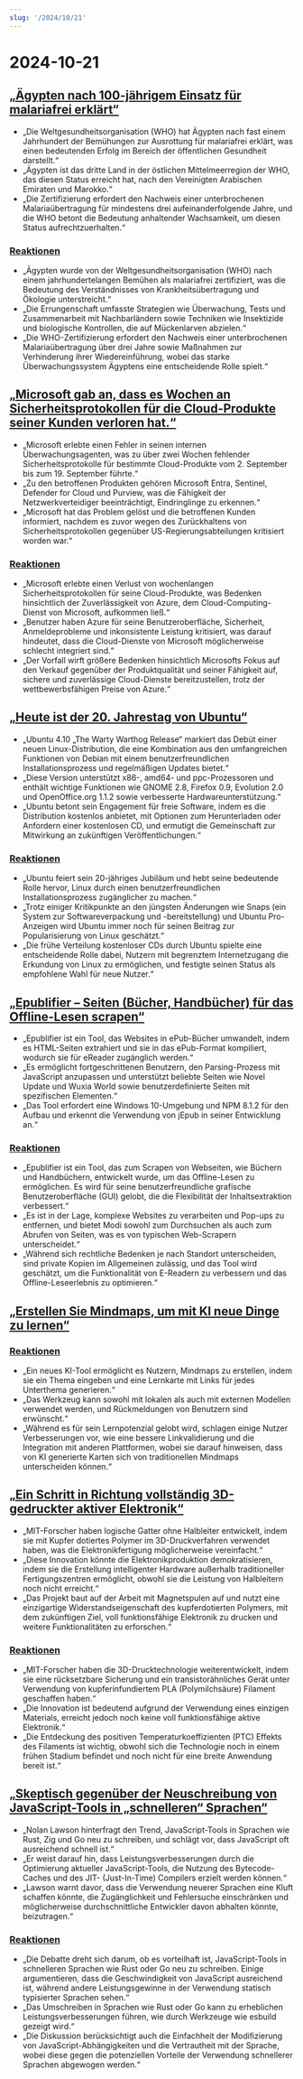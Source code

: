 ```yaml
---
slug: '/2024/10/21'
---
```


# 2024-10-21

## [„Ägypten nach 100-jährigem Einsatz für malariafrei erklärt“](https://www.bbc.com/news/articles/cm2yl8pjgn2o)

- „Die Weltgesundheitsorganisation (WHO) hat Ägypten nach fast einem Jahrhundert der Bemühungen zur Ausrottung für malariafrei erklärt, was einen bedeutenden Erfolg im Bereich der öffentlichen Gesundheit darstellt.“
- „Ägypten ist das dritte Land in der östlichen Mittelmeerregion der WHO, das diesen Status erreicht hat, nach den Vereinigten Arabischen Emiraten und Marokko.“
- „Die Zertifizierung erfordert den Nachweis einer unterbrochenen Malariaübertragung für mindestens drei aufeinanderfolgende Jahre, und die WHO betont die Bedeutung anhaltender Wachsamkeit, um diesen Status aufrechtzuerhalten.“

### [Reaktionen](https://news.ycombinator.com/item?id=41903616)

- „Ägypten wurde von der Weltgesundheitsorganisation (WHO) nach einem jahrhundertelangen Bemühen als malariafrei zertifiziert, was die Bedeutung des Verständnisses von Krankheitsübertragung und Ökologie unterstreicht.“
- „Die Errungenschaft umfasste Strategien wie Überwachung, Tests und Zusammenarbeit mit Nachbarländern sowie Techniken wie Insektizide und biologische Kontrollen, die auf Mückenlarven abzielen.“
- „Die WHO-Zertifizierung erfordert den Nachweis einer unterbrochenen Malariaübertragung über drei Jahre sowie Maßnahmen zur Verhinderung ihrer Wiedereinführung, wobei das starke Überwachungssystem Ägyptens eine entscheidende Rolle spielt.“

## [„Microsoft gab an, dass es Wochen an Sicherheitsprotokollen für die Cloud-Produkte seiner Kunden verloren hat.“](https://techcrunch.com/2024/10/17/microsoft-said-it-lost-weeks-of-security-logs-for-its-customers-cloud-products/)

- „Microsoft erlebte einen Fehler in seinen internen Überwachungsagenten, was zu über zwei Wochen fehlender Sicherheitsprotokolle für bestimmte Cloud-Produkte vom 2. September bis zum 19. September führte.“
- „Zu den betroffenen Produkten gehören Microsoft Entra, Sentinel, Defender for Cloud und Purview, was die Fähigkeit der Netzwerkverteidiger beeinträchtigt, Eindringlinge zu erkennen.“
- „Microsoft hat das Problem gelöst und die betroffenen Kunden informiert, nachdem es zuvor wegen des Zurückhaltens von Sicherheitsprotokollen gegenüber US-Regierungsabteilungen kritisiert worden war.“

### [Reaktionen](https://news.ycombinator.com/item?id=41898723)

- „Microsoft erlebte einen Verlust von wochenlangen Sicherheitsprotokollen für seine Cloud-Produkte, was Bedenken hinsichtlich der Zuverlässigkeit von Azure, dem Cloud-Computing-Dienst von Microsoft, aufkommen ließ.“
- „Benutzer haben Azure für seine Benutzeroberfläche, Sicherheit, Anmeldeprobleme und inkonsistente Leistung kritisiert, was darauf hindeutet, dass die Cloud-Dienste von Microsoft möglicherweise schlecht integriert sind.“
- „Der Vorfall wirft größere Bedenken hinsichtlich Microsofts Fokus auf den Verkauf gegenüber der Produktqualität und seiner Fähigkeit auf, sichere und zuverlässige Cloud-Dienste bereitzustellen, trotz der wettbewerbsfähigen Preise von Azure.“

## [„Heute ist der 20. Jahrestag von Ubuntu“](https://lists.ubuntu.com/archives/ubuntu-announce/2004-October/000003.html)

- „Ubuntu 4.10 „The Warty Warthog Release“ markiert das Debüt einer neuen Linux-Distribution, die eine Kombination aus den umfangreichen Funktionen von Debian mit einem benutzerfreundlichen Installationsprozess und regelmäßigen Updates bietet.“
- „Diese Version unterstützt x86-, amd64- und ppc-Prozessoren und enthält wichtige Funktionen wie GNOME 2.8, Firefox 0.9, Evolution 2.0 und OpenOffice.org 1.1.2 sowie verbesserte Hardwareunterstützung.“
- „Ubuntu betont sein Engagement für freie Software, indem es die Distribution kostenlos anbietet, mit Optionen zum Herunterladen oder Anfordern einer kostenlosen CD, und ermutigt die Gemeinschaft zur Mitwirkung an zukünftigen Veröffentlichungen.“

### [Reaktionen](https://news.ycombinator.com/item?id=41898736)

- „Ubuntu feiert sein 20-jähriges Jubiläum und hebt seine bedeutende Rolle hervor, Linux durch einen benutzerfreundlichen Installationsprozess zugänglicher zu machen.“
- „Trotz einiger Kritikpunkte an den jüngsten Änderungen wie Snaps (ein System zur Softwareverpackung und -bereitstellung) und Ubuntu Pro-Anzeigen wird Ubuntu immer noch für seinen Beitrag zur Popularisierung von Linux geschätzt.“
- „Die frühe Verteilung kostenloser CDs durch Ubuntu spielte eine entscheidende Rolle dabei, Nutzern mit begrenztem Internetzugang die Erkundung von Linux zu ermöglichen, und festigte seinen Status als empfohlene Wahl für neue Nutzer.“

## [„Epublifier – Seiten (Bücher, Handbücher) für das Offline-Lesen scrapen“](https://github.com/maoserr/epublifier)

- „Epublifier ist ein Tool, das Websites in ePub-Bücher umwandelt, indem es HTML-Seiten extrahiert und sie in das ePub-Format kompiliert, wodurch sie für eReader zugänglich werden.“
- „Es ermöglicht fortgeschrittenen Benutzern, den Parsing-Prozess mit JavaScript anzupassen und unterstützt beliebte Seiten wie Novel Update und Wuxia World sowie benutzerdefinierte Seiten mit spezifischen Elementen.“
- „Das Tool erfordert eine Windows 10-Umgebung und NPM 8.1.2 für den Aufbau und erkennt die Verwendung von jEpub in seiner Entwicklung an.“

### [Reaktionen](https://news.ycombinator.com/item?id=41903864)

- „Epublifier ist ein Tool, das zum Scrapen von Webseiten, wie Büchern und Handbüchern, entwickelt wurde, um das Offline-Lesen zu ermöglichen. Es wird für seine benutzerfreundliche grafische Benutzeroberfläche (GUI) gelobt, die die Flexibilität der Inhaltsextraktion verbessert.“
- „Es ist in der Lage, komplexe Websites zu verarbeiten und Pop-ups zu entfernen, und bietet Modi sowohl zum Durchsuchen als auch zum Abrufen von Seiten, was es von typischen Web-Scrapern unterscheidet.“
- „Während sich rechtliche Bedenken je nach Standort unterscheiden, sind private Kopien im Allgemeinen zulässig, und das Tool wird geschätzt, um die Funktionalität von E-Readern zu verbessern und das Offline-Leseerlebnis zu optimieren.“

## [„Erstellen Sie Mindmaps, um mit KI neue Dinge zu lernen“](https://github.com/aotakeda/learn-thing)

### [Reaktionen](https://news.ycombinator.com/item?id=41898076)

- „Ein neues KI-Tool ermöglicht es Nutzern, Mindmaps zu erstellen, indem sie ein Thema eingeben und eine Lernkarte mit Links für jedes Unterthema generieren.“
- „Das Werkzeug kann sowohl mit lokalen als auch mit externen Modellen verwendet werden, und Rückmeldungen von Benutzern sind erwünscht.“
- „Während es für sein Lernpotenzial gelobt wird, schlagen einige Nutzer Verbesserungen vor, wie eine bessere Linkvalidierung und die Integration mit anderen Plattformen, wobei sie darauf hinweisen, dass von KI generierte Karten sich von traditionellen Mindmaps unterscheiden können.“

## [„Ein Schritt in Richtung vollständig 3D-gedruckter aktiver Elektronik“](https://news.mit.edu/2024/mit-team-takes-major-step-toward-fully-3d-printed-active-electronics-1015)

- „MIT-Forscher haben logische Gatter ohne Halbleiter entwickelt, indem sie mit Kupfer dotiertes Polymer im 3D-Druckverfahren verwendet haben, was die Elektronikfertigung möglicherweise vereinfacht.“
- „Diese Innovation könnte die Elektronikproduktion demokratisieren, indem sie die Erstellung intelligenter Hardware außerhalb traditioneller Fertigungszentren ermöglicht, obwohl sie die Leistung von Halbleitern noch nicht erreicht.“
- „Das Projekt baut auf der Arbeit mit Magnetspulen auf und nutzt eine einzigartige Widerstandseigenschaft des kupferdotierten Polymers, mit dem zukünftigen Ziel, voll funktionsfähige Elektronik zu drucken und weitere Funktionalitäten zu erforschen.“

### [Reaktionen](https://news.ycombinator.com/item?id=41899873)

- „MIT-Forscher haben die 3D-Drucktechnologie weiterentwickelt, indem sie eine rücksetzbare Sicherung und ein transistorähnliches Gerät unter Verwendung von kupferinfundiertem PLA (Polymilchsäure) Filament geschaffen haben.“
- „Die Innovation ist bedeutend aufgrund der Verwendung eines einzigen Materials, erreicht jedoch noch keine voll funktionsfähige aktive Elektronik.“
- „Die Entdeckung des positiven Temperaturkoeffizienten (PTC) Effekts des Filaments ist wichtig, obwohl sich die Technologie noch in einem frühen Stadium befindet und noch nicht für eine breite Anwendung bereit ist.“

## [„Skeptisch gegenüber der Neuschreibung von JavaScript-Tools in „schnelleren“ Sprachen“](https://nolanlawson.com/2024/10/20/why-im-skeptical-of-rewriting-javascript-tools-in-faster-languages/)

- „Nolan Lawson hinterfragt den Trend, JavaScript-Tools in Sprachen wie Rust, Zig und Go neu zu schreiben, und schlägt vor, dass JavaScript oft ausreichend schnell ist.“
- „Er weist darauf hin, dass Leistungsverbesserungen durch die Optimierung aktueller JavaScript-Tools, die Nutzung des Bytecode-Caches und des JIT- (Just-In-Time) Compilers erzielt werden können.“
- „Lawson warnt davor, dass die Verwendung neuerer Sprachen eine Kluft schaffen könnte, die Zugänglichkeit und Fehlersuche einschränken und möglicherweise durchschnittliche Entwickler davon abhalten könnte, beizutragen.“

### [Reaktionen](https://news.ycombinator.com/item?id=41898603)

- „Die Debatte dreht sich darum, ob es vorteilhaft ist, JavaScript-Tools in schnelleren Sprachen wie Rust oder Go neu zu schreiben. Einige argumentieren, dass die Geschwindigkeit von JavaScript ausreichend ist, während andere Leistungsgewinne in der Verwendung statisch typisierter Sprachen sehen.“
- „Das Umschreiben in Sprachen wie Rust oder Go kann zu erheblichen Leistungsverbesserungen führen, wie durch Werkzeuge wie esbuild gezeigt wird.“
- „Die Diskussion berücksichtigt auch die Einfachheit der Modifizierung von JavaScript-Abhängigkeiten und die Vertrautheit mit der Sprache, wobei diese gegen die potenziellen Vorteile der Verwendung schnellerer Sprachen abgewogen werden.“

<head>
  <meta property="og:title" content="„Ägypten nach 100-jährigem Einsatz für malariafrei erklärt“" />
  <meta property="og:type" content="website" />
  <meta property="og:image" content="https://og.cho.sh/api/og/?title=%E2%80%9E%C3%84gypten%20nach%20100-j%C3%A4hrigem%20Einsatz%20f%C3%BCr%20malariafrei%20erkl%C3%A4rt%E2%80%9C&subheading=Montag%2C%2021.%20Oktober%202024%3A%20Hacker%20News%20Zusammenfassung" />
</head>
